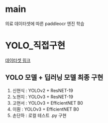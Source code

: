 # main
의료 데이터셋에 따른 paddleocr 엔진 학습

# YOLO_직접구현
[데이터셋 링크](https://www.aihub.or.kr/aihubdata/data/view.do?searchKeyword=%EC%95%84%EB%8F%99%EB%AF%B8%EC%88%A0&aihubDataSe=data&dataSetSn=71399)

## YOLO 모델 + 딥러닝 모델 최종 구현
1. 신현식 : YOLOv2 + ResNET-19
2. 노현지 : YOLOv3 + ResNET-19
3. 고현서 : YOLOv3 + EfficientNET B0
4. 이훤 : YOLOv3 + EfficientNET B0
5. 손단하 : 로컬 테스트 .py 구현

